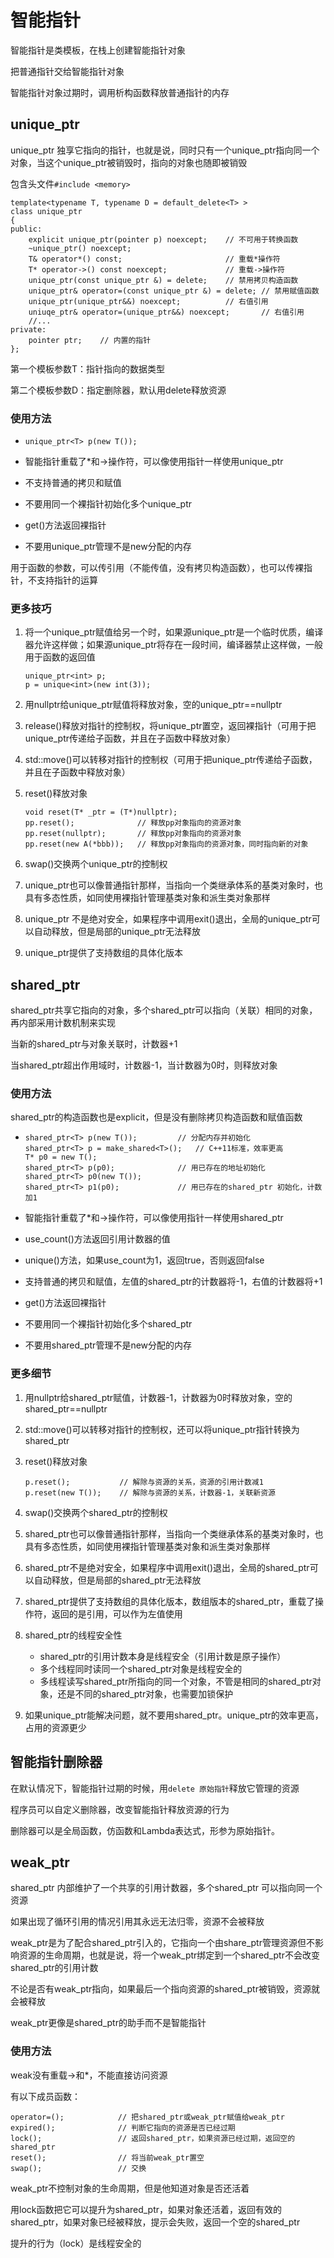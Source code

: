 # 智能指针

智能指针是类模板，在栈上创建智能指针对象

把普通指针交给智能指针对象

智能指针对象过期时，调用析构函数释放普通指针的内存

## unique_ptr

unique_ptr 独享它指向的指针，也就是说，同时只有一个unique_ptr指向同一个对象，当这个unique_ptr被销毁时，指向的对象也随即被销毁

包含头文件`#include <memory>`

```
template<typename T, typename D = default_delete<T> >
class unique_ptr
{
public:
	explicit unique_ptr(pointer p) noexcept;	// 不可用于转换函数
	~unique_ptr() noexcept;
	T& operator*() const;						// 重载*操作符
	T* operator->() const noexcept;				// 重载->操作符
	unique_ptr(const unique_ptr &) = delete;	// 禁用拷贝构造函数
	unique_ptr& operator=(const unique_ptr &) = delete;	// 禁用赋值函数
	unique_ptr(unique_ptr&&) noexcept;			// 右值引用
	uniuqe_ptr& operator=(unique_ptr&&) noexcept;		// 右值引用
	//...
private:
	pointer ptr;	// 内置的指针
};
```

第一个模板参数T：指针指向的数据类型

第二个模板参数D：指定删除器，默认用delete释放资源

### 使用方法

* `unique_ptr<T> p(new T());`

* 智能指针重载了*和->操作符，可以像使用指针一样使用unique_ptr
* 不支持普通的拷贝和赋值
* 不要用同一个裸指针初始化多个unique_ptr
* get()方法返回裸指针
* 不要用unique_ptr管理不是new分配的内存

用于函数的参数，可以传引用（不能传值，没有拷贝构造函数），也可以传裸指针，不支持指针的运算

### 更多技巧

1. 将一个unique_ptr赋值给另一个时，如果源unique_ptr是一个临时优质，编译器允许这样做；如果源unique_ptr将存在一段时间，编译器禁止这样做，一般用于函数的返回值

   ```
   unique_ptr<int> p;
   p = unique<int>(new int(3));
   ```

2. 用nullptr给unique_ptr赋值将释放对象，空的unique_ptr==nullptr

3. release()释放对指针的控制权，将unique_ptr置空，返回裸指针（可用于把unique_ptr传递给子函数，并且在子函数中释放对象）

4. std::move()可以转移对指针的控制权（可用于把unique_ptr传递给子函数，并且在子函数中释放对象）

5. reset()释放对象

   ```
   void reset(T* _ptr = (T*)nullptr);
   pp.reset();				// 释放pp对象指向的资源对象
   pp.reset(nullptr);		// 释放pp对象指向的资源对象
   pp.reset(new A(*bbb));	// 释放pp对象指向的资源对象，同时指向新的对象
   ```

6. swap()交换两个unique_ptr的控制权

7. unique_ptr也可以像普通指针那样，当指向一个类继承体系的基类对象时，也具有多态性质，如同使用裸指针管理基类对象和派生类对象那样

8. unique_ptr 不是绝对安全，如果程序中调用exit()退出，全局的unique_ptr可以自动释放，但是局部的unique_ptr无法释放

9. unique_ptr提供了支持数组的具体化版本

## shared_ptr

shared_ptr共享它指向的对象，多个shared_ptr可以指向（关联）相同的对象，再内部采用计数机制来实现

当新的shared_ptr与对象关联时，计数器+1

当shared_ptr超出作用域时，计数器-1，当计数器为0时，则释放对象

### 使用方法

shared_ptr的构造函数也是explicit，但是没有删除拷贝构造函数和赋值函数

* ```
  shared_ptr<T> p(new T());			// 分配内存并初始化
  shared_ptr<T> p = make_shared<T>();	// C++11标准，效率更高
  T* p0 = new T();
  shared_ptr<T> p(p0);				// 用已存在的地址初始化
  shared_ptr<T> p0(new T());
  shared_ptr<T> p1(p0);				// 用已存在的shared_ptr 初始化，计数加1
  ```

* 智能指针重载了*和->操作符，可以像使用指针一样使用shared_ptr

* use_count()方法返回引用计数器的值

* unique()方法，如果use_count为1，返回true，否则返回false

* 支持普通的拷贝和赋值，左值的shared_ptr的计数器将-1，右值的计数器将+1

* get()方法返回裸指针

* 不要用同一个裸指针初始化多个shared_ptr

* 不要用shared_ptr管理不是new分配的内存

### 更多细节

1. 用nullptr给shared_ptr赋值，计数器-1，计数器为0时释放对象，空的shared_ptr==nullptr

2. std::move()可以转移对指针的控制权，还可以将unique_ptr指针转换为shared_ptr

3. reset()释放对象

   ```
   p.reset();			// 解除与资源的关系，资源的引用计数减1
   p.reset(new T());	// 解除与资源的关系，计数器-1，关联新资源
   ```

4. swap()交换两个shared_ptr的控制权

5. shared_ptr也可以像普通指针那样，当指向一个类继承体系的基类对象时，也具有多态性质，如同使用裸指针管理基类对象和派生类对象那样

6. shared_ptr不是绝对安全，如果程序中调用exit()退出，全局的shared_ptr可以自动释放，但是局部的shared_ptr无法释放

7. shared_ptr提供了支持数组的具体化版本，数组版本的shared_ptr，重载了操作符，返回的是引用，可以作为左值使用

8. shared_ptr的线程安全性

   * shared_ptr的引用计数本身是线程安全（引用计数是原子操作）
   * 多个线程同时读同一个shared_ptr对象是线程安全的
   * 多线程读写shared_ptr所指向的同一个对象，不管是相同的shared_ptr对象，还是不同的shared_ptr对象，也需要加锁保护

9. 如果unique_ptr能解决问题，就不要用shared_ptr。unique_ptr的效率更高，占用的资源更少

## 智能指针删除器

在默认情况下，智能指针过期的时候，用`delete 原始指针`释放它管理的资源

程序员可以自定义删除器，改变智能指针释放资源的行为

删除器可以是全局函数，仿函数和Lambda表达式，形参为原始指针。

## weak_ptr

shared_ptr 内部维护了一个共享的引用计数器，多个shared_ptr 可以指向同一个资源

如果出现了循环引用的情况引用其永远无法归零，资源不会被释放

weak_ptr是为了配合shared_ptr引入的，它指向一个由share_ptr管理资源但不影响资源的生命周期，也就是说，将一个weak_ptr绑定到一个shared_ptr不会改变shared_ptr的引用计数

不论是否有weak_ptr指向，如果最后一个指向资源的shared_ptr被销毁，资源就会被释放

weak_ptr更像是shared_ptr的助手而不是智能指针

### 使用方法

weak没有重载->和*，不能直接访问资源

有以下成员函数：

```
operator=();			// 把shared_ptr或weak_ptr赋值给weak_ptr
expired();				// 判断它指向的资源是否已经过期
lock();					// 返回shared_ptr，如果资源已经过期，返回空的shared_ptr
reset();				// 将当前weak_ptr置空
swap();					// 交换
```

weak_ptr不控制对象的生命周期，但是他知道对象是否还活着

用lock函数把它可以提升为shared_ptr，如果对象还活着，返回有效的shared_ptr，如果对象已经被释放，提示会失败，返回一个空的shared_ptr

提升的行为（lock）是线程安全的